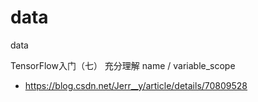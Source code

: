 # data
data

TensorFlow入门（七） 充分理解 name / variable_scope
- https://blog.csdn.net/Jerr__y/article/details/70809528

